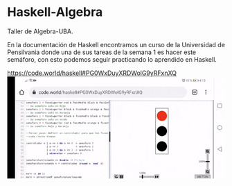 # Haskell-Algebra
 Taller de Algebra-UBA.
 
En la documentación de Haskell encontramos un curso de la Universidad de Pensilvania donde una de sus tareas de la semana 1 es hacer este semáforo, con esto podemos seguir practicando lo aprendido en Haskell.
 
 https://code.world/haskell#PG0WxDuyXRDWolG9yRFxnXQ
 ![](semaforo.gif)
